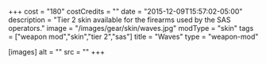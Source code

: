 +++
cost = "180"
costCredits = ""
date = "2015-12-09T15:57:02-05:00"
description = "Tier 2 skin available for the firearms used by the SAS operators."
image = "/images/gear/skin/waves.jpg"
modType = "skin"
tags = ["weapon mod","skin","tier 2","sas"]
title = "Waves"
type = "weapon-mod"

[images]
  alt = ""
  src = ""
+++
